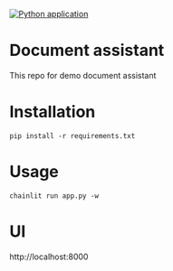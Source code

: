 [![Python application](https://github.com/vumichien/document-assistant/actions/workflows/python-app.yml/badge.svg)](https://github.com/vumichien/document-assistant/actions/workflows/python-app.yml)

# Document assistant
This repo for demo document assistant

# Installation
```
pip install -r requirements.txt
```

# Usage
```
chainlit run app.py -w
```

# UI
http://localhost:8000

